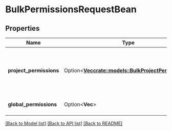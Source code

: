 # BulkPermissionsRequestBean

## Properties

Name | Type | Description | Notes
------------ | ------------- | ------------- | -------------
**project_permissions** | Option<[**Vec<crate::models::BulkProjectPermissions>**](BulkProjectPermissions.md)> | Project permissions with associated projects and issues to look up. | [optional]
**global_permissions** | Option<**Vec<String>**> | Global permissions to look up. | [optional]

[[Back to Model list]](../README.md#documentation-for-models) [[Back to API list]](../README.md#documentation-for-api-endpoints) [[Back to README]](../README.md)


